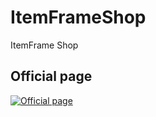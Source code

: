 # ItemFrameShop
ItemFrame Shop

## Official page
[![Official page](https://www.spigotmc.org/data/resource_icons/94/94017.jpg)](https://www.spigotmc.org/resources/itemframe-shop.94017/)
